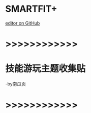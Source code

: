# SMARTFIT+
[editor on GitHub](https://github.com/myio/myio.github.io/edit/master/README.md)
# >>>>>>>>>>>>
# 技能游玩主题收集贴
-by南瓜页
# >>>>>>>>>>>>
